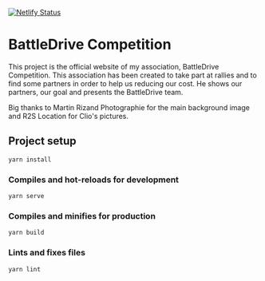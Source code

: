 [![Netlify Status](https://api.netlify.com/api/v1/badges/a0118d7e-1aa0-458f-b3bc-5c0ff54076d7/deploy-status)](https://app.netlify.com/sites/battledrive/deploys)

# BattleDrive Competition

This project is the official website of my association, BattleDrive Competition. This association has been created to take part at rallies and to find some partners in order to help us reducing our cost. He shows our partners, our goal and presents the BattleDrive team.

Big thanks to Martin Rizand Photographie for the main background image and R2S Location for Clio's pictures.

## Project setup
```
yarn install
```

### Compiles and hot-reloads for development
```
yarn serve
```

### Compiles and minifies for production
```
yarn build
```

### Lints and fixes files
```
yarn lint
```

